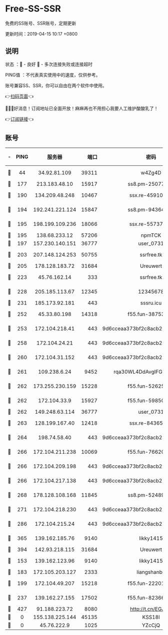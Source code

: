 # Free-SS-SSR

免费的SS账号、SSR账号，定期更新

更新时间：2019-04-15 10:17 +0800

## 说明

状态     ：🙂 - 良好 🙁 - 多次连接失败或连接超时

PING值   ：不代表真实使用中的速度，仅供参考。

账号兼容SS、SSR，你可以自由在两个软件中使用。

👉[扫码页面](https://liesauer.github.io/Free-SS-SSR/)👈

🎉🎉🎉好消息！订阅地址已全面开放！麻麻再也不用担心我要人工维护酸酸乳了！

👉[订阅链接](https://www.liesauer.net/yogurt/subscribe?ACCESS_TOKEN=DAYxR3mMaZAsaqUb)👈

## 账号

|-|PING|服务器|端口|密码|加密方式|区域|
|:----:|:----:|:-----:|-----:|:----:|:----:|:----:|
|🙂|44|34.92.81.109|39311|w4Zg4D|chacha20-ietf|US|
|🙂|177|213.183.48.10|15917|ss8.pm-25077402|rc4-md5|RU|
|🙂|190|134.209.48.248|10467|ssx.re-45910781|aes-256-cfb|US|
|🙂|194|192.241.221.124|15847|ss8.pm-94364968|aes-256-cfb|US|
|🙂|195|198.199.109.236|18066|ssx.re-55737292|aes-256-cfb|US|
|🙂|195|138.68.233.12|57206|npmTCK|rc4-md5|US|
|🙂|197|157.230.140.151|36777|user_0731|chacha20|US|
|🙂|203|207.148.124.253|50755|ssrfree.tk|aes-256-cfb|SG|
|🙂|205|178.128.183.72|31684|Ureuwert|chacha20|US|
|🙂|223|45.76.162.14|333|ssrfree.tk|aes-256-cfb|SG|
|🙂|228|205.185.113.67|12345|12345678|aes-256-cfb|US|
|🙂|231|185.173.92.181|443|sssru.icu|rc4-md5|RU|
|🙂|252|45.33.80.198|14318|f55.fun-38753180|aes-256-cfb|US|
|🙂|253|172.104.218.41|443|9d6cceaa373bf2c8acb22e60b6a58be6|aes-256-cfb|US|
|🙂|258|172.104.24.21|443|9d6cceaa373bf2c8acb22e60b6a58be6|aes-256-cfb|US|
|🙂|260|172.104.31.152|443|9d6cceaa373bf2c8acb22e60b6a58be6|aes-256-cfb|US|
|🙂|261|109.238.6.24|9452|rqa30WL4DdAvgIFG6Fs3znzTa|aes-256-cfb|FR|
|🙂|262|173.255.230.159|15228|f55.fun-52625062|aes-256-cfb|US|
|🙂|262|172.104.33.9|15927|f55.fun-59850834|aes-256-cfb|SG|
|🙂|262|149.248.63.114|36777|user_0731|chacha20|CA|
|🙂|263|128.199.167.40|12418|ssx.re-84365934|aes-256-cfb|SG|
|🙂|264|198.74.58.40|443|9d6cceaa373bf2c8acb22e60b6a58be6|aes-256-cfb|US|
|🙂|266|172.104.211.238|10069|f55.fun-76620042|aes-256-cfb|US|
|🙂|266|172.104.209.198|443|9d6cceaa373bf2c8acb22e60b6a58be6|aes-256-cfb|US|
|🙂|266|172.104.217.138|443|9d6cceaa373bf2c8acb22e60b6a58be6|aes-256-cfb|US|
|🙂|268|178.128.108.168|11845|ss8.pm-52489011|aes-256-cfb|SG|
|🙂|271|172.104.218.230|443|9d6cceaa373bf2c8acb22e60b6a58be6|aes-256-cfb|US|
|🙂|286|172.104.215.24|443|9d6cceaa373bf2c8acb22e60b6a58be6|aes-256-cfb|US|
|🙂|365|139.162.185.76|9140|likky1415|aes-256-cfb|DE|
|🙂|394|142.93.218.115|31684|Ureuwert|chacha20|IN|
|🙂|153|139.162.123.96|9140|likky1415|aes-256-cfb|JP|
|🙂|183|172.105.203.127|2333|liangshanbo|chacha20|JP|
|🙂|199|172.104.49.207|15218|f55.fun-22201958|aes-256-cfb|SG|
|🙂|237|139.162.27.155|17502|f55.fun-82366923|aes-256-cfb|SG|
|🙁|427|91.188.223.72|8080|http://t.cn/EGJIyrl|rc4-md5|RU|
|🙁|0|155.138.225.144|45135|KSS18l|rc4-md5|US|
|🙁|0|45.76.222.9|1025|YZcCjQ|rc4-md5|JP|
